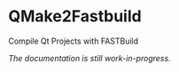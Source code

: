 # QMake2Fastbuild
Compile Qt Projects with FASTBuild

*The documentation is still work-in-progress.*
